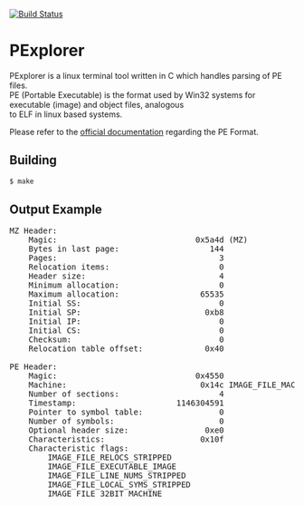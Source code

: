 [![Build Status](https://travis-ci.com/lumbytyci/PExplorer.svg?branch=master)](https://travis-ci.com/lumbytyci/PExplorer)

# PExplorer
PExplorer is a linux terminal tool written in C which handles parsing of PE files. <br>
PE (Portable Executable) is the format used by Win32 systems for executable (image) and object files, analogous <br>
to ELF in linux based systems.

Please refer to the [official documentation](https://docs.microsoft.com/en-us/windows/win32/debug/pe-format) regarding the PE Format.

## Building
```bash
$ make
```

## Output Example
<pre>MZ Header:
	Magic:                             0x5a4d (MZ)
	Bytes in last page:                   144
	Pages:                                  3
	Relocation items:                       0
	Header size:                            4
	Minimum allocation:                     0
	Maximum allocation:                 65535
	Initial SS:                             0
	Initial SP:                          0xb8
	Initial IP:                             0
	Initial CS:                             0
	Checksum:                               0
	Relocation table offset:             0x40

PE Header: 
	Magic:                             0x4550
	Machine:                            0x14c IMAGE_FILE_MACHINE_I386
	Number of sections:                     4
	Timestamp:                     1146304591
	Pointer to symbol table:                0
	Number of symbols:                      0
	Optional header size:                0xe0
	Characteristics:                    0x10f
	Characteristic flags:
		IMAGE_FILE_RELOCS_STRIPPED
		IMAGE_FILE_EXECUTABLE_IMAGE
		IMAGE_FILE_LINE_NUMS_STRIPPED
		IMAGE_FILE_LOCAL_SYMS_STRIPPED
		IMAGE_FILE_32BIT_MACHINE
</pre>
